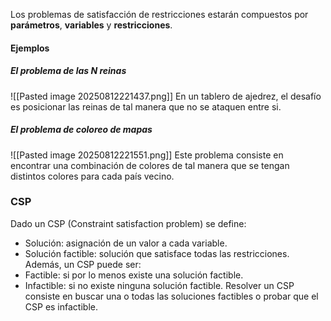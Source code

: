 Los problemas de satisfacción de restricciones estarán compuestos por **parámetros**, **variables** y **restricciones**.
#### Ejemplos 
##### El problema de las N reinas
![[Pasted image 20250812221437.png]]
En un tablero de ajedrez, el desafío es posicionar las reinas de tal manera que no se ataquen entre si.
##### El problema de coloreo de mapas
![[Pasted image 20250812221551.png]]
Este problema consiste en encontrar una combinación de colores de tal manera que se tengan distintos colores para cada país vecino.
### CSP
Dado un CSP (Constraint satisfaction problem) se define:
- Solución: asignación de un valor a cada variable.
- Solución factible: solución que satisface todas las restricciones.
Además, un CSP puede ser:
- Factible: si por lo menos existe una solución factible.
- Infactible: si no existe ninguna solución factible.
Resolver un CSP consiste en buscar una o todas las soluciones factibles o probar que el CSP es infactible.
